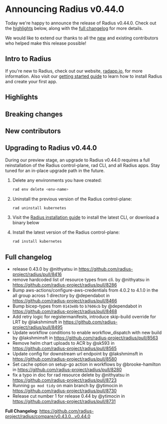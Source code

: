# Announcing Radius v0.44.0

Today we're happy to announce the release of Radius v0.44.0. Check out the [highlights](#highlights) below, along with the [full changelog](#full-changelog) for more details.

We would like to extend our thanks to all the [new](#new-contributors) and existing contributors who helped make this release possible!

## Intro to Radius

If you're new to Radius, check out our website, [radapp.io](https://radapp.io), for more information. Also visit our [getting started guide](https://docs.radapp.io/getting-started/) to learn how to install Radius and create your first app.

## Highlights

<!-- TALK TO THE PM TEAM ABOUT WHAT HIGHLIGHTS TO ADD HERE -->

## Breaking changes

<!-- ADD ANY BREAKING CHANGES HERE, IF ANY -->

## New contributors

## Upgrading to Radius v0.44.0

During our preview stage, an upgrade to Radius v0.44.0 requires a full reinstallation of the Radius control-plane, rad CLI, and all Radius apps. Stay tuned for an in-place upgrade path in the future.

1. Delete any environments you have created:

   ```bash
   rad env delete <env-name>
   ```

2. Uninstall the previous version of the Radius control-plane:

   ```bash
   rad uninstall kubernetes
   ```

3. Visit the [Radius installation guide](https://docs.radapp.io/getting-started/install/) to install the latest CLI, or download a binary below
4. Install the latest version of the Radius control-plane:

   ```bash
   rad install kubernetes
   ```

## Full changelog

- release 0.43.0 by @nithyatsu in <https://github.com/radius-project/radius/pull/8416>
- remove hardcoded list of resource types from cli. by @nithyatsu in <https://github.com/radius-project/radius/pull/8286>
- Bump aws-actions/configure-aws-credentials from 4.0.2 to 4.1.0 in the all group across 1 directory by @dependabot in <https://github.com/radius-project/radius/pull/8466>
- Bump bicep-types from `0143e0b` to `b7606cb` by @dependabot in <https://github.com/radius-project/radius/pull/8468>
- Add retry logic for registermanifests, introduce skip-build override for LRT by @lakshmimsft in <https://github.com/radius-project/radius/pull/8495>
- Update workflow conditions to enable workflow_dispatch with new build by @lakshmimsft in <https://github.com/radius-project/radius/pull/8563>
- Remove helm chart uploads to ACR by @sk593 in <https://github.com/radius-project/radius/pull/8565>
- Update config for downstream url endpoint by @lakshmimsft in <https://github.com/radius-project/radius/pull/8580>
- Set cache option on setup-go action in workflows by @brooke-hamilton in <https://github.com/radius-project/radius/pull/8280>
- fix a typo in doc for rad resource delete by @nithyatsu in <https://github.com/radius-project/radius/pull/8723>
- Running `go mod tidy` on main branch by @ytimocin in <https://github.com/radius-project/radius/pull/8730>
- Release cut number 1 for release 0.44 by @ytimocin in <https://github.com/radius-project/radius/pull/8731>

**Full Changelog**: <https://github.com/radius-project/radius/compare/v0.43.0...v0.44.0>
